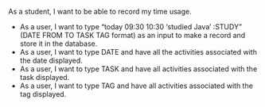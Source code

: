 As a student, I want to be able to record my time usage.  

-  As a user, I want to type “today 09:30 10:30 ‘studied Java’ :STUDY” (DATE FROM TO TASK TAG format) as an input to make a record and store it in the database.
- As a user, I want to type DATE and have all the activities associated with the date displayed.
- As a user, I want to type TASK and have all activities associated with the task displayed.
- As a user, I want to type TAG and have all activities associated with the tag displayed.
